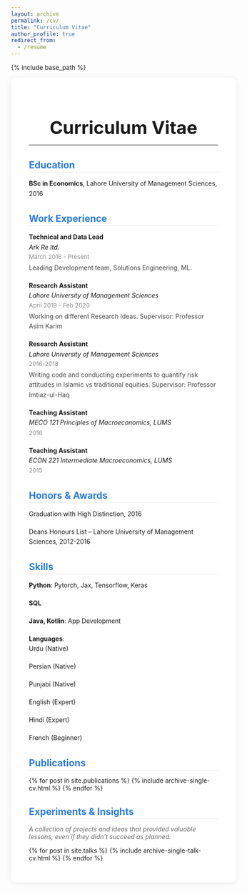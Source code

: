 ```yaml
---
layout: archive
permalink: /cv/
title: "Curriculum Vitae"
author_profile: true
redirect_from:
  - /resume
---
```


{% include base_path %}

<section class="cv-section">
  <h1>Curriculum Vitae</h1>
  <hr>
  <h2>Education</h2>
  <ul>
    <li><strong>BSc in Economics</strong>, Lahore University of Management Sciences, 2016</li>
  </ul>

  <h2>Work Experience</h2>
  <ul>
    <li><strong>Technical and Data Lead</strong> <br>
      <em>Ark Re ltd.</em> <br>
      <span class="cv-date">March 2016 - Present</span><br>
      <span class="cv-desc">Leading Development team, Solutions Engineering, ML.</span>
    </li>
    <li><strong>Research Assistant</strong> <br>
      <em>Lahore University of Management Sciences</em> <br>
      <span class="cv-date">April 2019 - Feb 2020</span><br>
      <span class="cv-desc">Working on different Research Ideas. Supervisor: Professor Asim Karim</span>
    </li>
    <li><strong>Research Assistant</strong> <br>
      <em>Lahore University of Management Sciences</em> <br>
      <span class="cv-date">2016-2018</span><br>
      <span class="cv-desc">Writing code and conducting experiments to quantify risk attitudes in Islamic vs traditional equities. Supervisor: Professor Imtiaz-ul-Haq</span>
    </li>
    <li><strong>Teaching Assistant</strong> <br>
      <em>MECO 121 Principles of Macroeconomics, LUMS</em> <br>
      <span class="cv-date">2016</span>
    </li>
    <li><strong>Teaching Assistant</strong> <br>
      <em>ECON 221 Intermediate Macroeconomics, LUMS</em> <br>
      <span class="cv-date">2015</span>
    </li>
  </ul>

  <h2>Honors & Awards</h2>
  <ul>
    <li>Graduation with High Distinction, 2016</li>
    <li>Deans Honours List – Lahore University of Management Sciences, 2012-2016</li>
  </ul>

  <h2>Skills</h2>
  <ul>
    <li><strong>Python</strong>: Pytorch, Jax, Tensorflow, Keras</li>
    <li><strong>SQL</strong></li>
    <li><strong>Java, Kotlin</strong>: App Development</li>
    <li><strong>Languages</strong>:
      <ul>
        <li>Urdu (Native)</li>
        <li>Persian (Native)</li>
        <li>Punjabi (Native)</li>
        <li>English (Expert)</li>
        <li>Hindi (Expert)</li>
        <li>French (Beginner)</li>
      </ul>
    </li>
  </ul>

  <h2>Publications</h2>
  <ul>
    {% for post in site.publications %}
      {% include archive-single-cv.html %}
    {% endfor %}
  </ul>

  <!-- Teaching
  <h2>Teaching</h2>
  <ul>
    {% for post in site.teaching %}
      {% include archive-single-cv.html %}
    {% endfor %}
  </ul>
  -->

  <h2>Experiments & Insights</h2>
  <p class="cv-note">A collection of projects and ideas that provided valuable lessons, even if they didn't succeed as planned.</p>
  <ul>
    {% for post in site.talks %}
      {% include archive-single-talk-cv.html %}
    {% endfor %}
  </ul>
</section>

<style>
.cv-section {
  max-width: 800px;
  margin: 0 auto;
  background: #fff;
  padding: 2rem 2.5rem;
  border-radius: 12px;
  box-shadow: 0 2px 16px rgba(0,0,0,0.07);
}
.cv-section h1 {
  text-align: center;
  font-size: 2.5rem;
  margin-bottom: 0.5rem;
}
.cv-section h2 {
  color: #2a7ae2;
  margin-top: 2rem;
  margin-bottom: 0.5rem;
  border-bottom: 1px solid #eaeaea;
  padding-bottom: 0.2rem;
}
.cv-section ul {
  list-style: none;
  padding-left: 0;
}
.cv-section li {
  margin-bottom: 1.1rem;
  line-height: 1.6;
}
.cv-date {
  color: #888;
  font-size: 0.95em;
}
.cv-desc {
  display: block;
  color: #444;
  margin-top: 0.2em;
}
.cv-note {
  font-style: italic;
  color: #666;
  margin-bottom: 1em;
}
</style>


